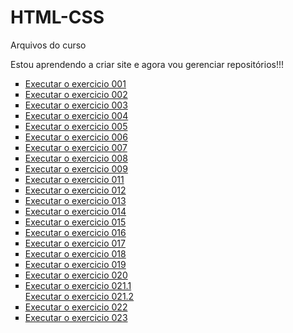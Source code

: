 # HTML-CSS
 Arquivos do curso

Estou aprendendo a criar site e agora vou gerenciar repositórios!!!

<ul type="square" columns: 2>
    <li>
        <a href="https://valfreitas.github.io/HTML5-CSS3/Exercicios/ex001/index.html">Executar o exercicio 001</a>
    </li>
    <li>
        <a href="https://valfreitas.github.io/HTML5-CSS3/Exercicios/ex002/index.html">Executar o exercicio 002</a>
    </li>
    <li>
        <a href="https://valfreitas.github.io/HTML5-CSS3/Exercicios/ex003/index.html">Executar o exercicio 003</a>
    </li>
    <li>
        <a href="https://valfreitas.github.io/HTML5-CSS3/Exercicios/ex004/index.html">Executar o exercicio 004</a>
    </li>
    <li>
        <a href="https://valfreitas.github.io/HTML5-CSS3/Exercicios/ex005/index.html">Executar o exercicio 005</a>
    </li>
    <li>
        <a href="https://valfreitas.github.io/HTML5-CSS3/Exercicios/ex006/index.html">Executar o exercicio 006</a>
    </li>
    <li>
        <a href="https://valfreitas.github.io/HTML5-CSS3/Exercicios/ex007/index.html">Executar o exercicio 007</a>
    </li>
    <li>
        <a href="https://valfreitas.github.io/HTML5-CSS3/Exercicios/ex008/index.html">Executar o exercicio 008</a>
    </li>
    <li>
        <a href="https://valfreitas.github.io/HTML5-CSS3/Exercicios/ex009/index.html">Executar o exercicio 009</a>
    </li>
    <li>
        <a href="https://valfreitas.github.io/HTML5-CSS3/Exercicios/ex011/index.html">Executar o exercicio 011</a>
    </li>
    <li>
        <a href="https://valfreitas.github.io/HTML5-CSS3/Exercicios/ex012/index.html">Executar o exercicio 012</a>
    </li>
    <li>
        <a href="https://valfreitas.github.io/HTML5-CSS3/Exercicios/ex013/index.html">Executar o exercicio 013</a>
    </li>
    <li>
        <a href="https://valfreitas.github.io/HTML5-CSS3/Exercicios/ex014/index.html">Executar o exercicio 014</a>
    </li>
    <li>
        <a href="https://valfreitas.github.io/HTML5-CSS3/Exercicios/ex015/index.html">Executar o exercicio 015</a>
    </li>
    <li>
        <a href="https://valfreitas.github.io/HTML5-CSS3/Exercicios/ex016/index.html">Executar o exercicio 016</a>
    </li>
    <li>
        <a href="https://valfreitas.github.io/HTML5-CSS3/Exercicios/ex017/index.html">Executar o exercicio 017</a>
    </li>
    <li>
        <a href="https://valfreitas.github.io/HTML5-CSS3/Exercicios/ex018/index.html">Executar o exercicio 018</a>
    </li>
    <li>
        <a href="https://valfreitas.github.io/HTML5-CSS3/Exercicios/ex019/seletor01.html">Executar o exercicio 019</a>
    </li>
    <li>
        <a href="https://valfreitas.github.io/HTML5-CSS3/Exercicios/ex020/links.html">Executar o exercicio 020</a>
    </li>
    <li>
        <a href="https://valfreitas.github.io/HTML5-CSS3/Exercicios/ex021/caixa01.html">Executar o exercicio 021.1</a></br>
        <a href="https://valfreitas.github.io/HTML5-CSS3/Exercicios/ex021/caixa02.html">Executar o exercicio 021.2</a>
    </li>
    <li>
        <a href="https://valfreitas.github.io/HTML5-CSS3/Exercicios/ex022/index.html">Executar o exercicio 022</a>
    </li>
    <li>
        <a href="https://valfreitas.github.io/HTML5-CSS3/Exercicios/ex023/index.html">Executar o exercicio 023</a>
    </li>

</ul>
